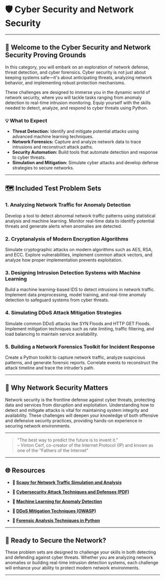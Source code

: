 # 🛡️ Cyber Security and Network Security

---

## 🌟 Welcome to the Cyber Security and Network Security Proving Grounds  
In this category, you will embark on an exploration of network defense, threat detection, and cyber forensics. Cyber security is not just about keeping systems safe—it's about anticipating threats, analyzing network behavior, and implementing robust protection mechanisms. 

These challenges are designed to immerse you in the dynamic world of network security, where you will tackle tasks ranging from anomaly detection to real-time intrusion monitoring. Equip yourself with the skills needed to detect, analyze, and respond to cyber threats using Python.  

### 💡 What to Expect  
- **Threat Detection:** Identify and mitigate potential attacks using advanced machine learning techniques.  
- **Network Forensics:** Capture and analyze network data to trace intrusions and reconstruct attack paths.  
- **Security Automation:** Build tools that automate detection and response to cyber threats.  
- **Simulation and Mitigation:** Simulate cyber attacks and develop defense strategies to secure networks.  

---

## 🗺️ Included Test Problem Sets  

### 1. **Analyzing Network Traffic for Anomaly Detection**  
Develop a tool to detect abnormal network traffic patterns using statistical analysis and machine learning. Monitor real-time data to identify potential threats and generate alerts when anomalies are detected.  

### 2. **Cryptanalysis of Modern Encryption Algorithms**  
Simulate cryptographic attacks on modern algorithms such as AES, RSA, and ECC. Explore vulnerabilities, implement common attack vectors, and analyze how proper implementation prevents exploitation.  

### 3. **Designing Intrusion Detection Systems with Machine Learning**  
Build a machine learning-based IDS to detect intrusions in network traffic. Implement data preprocessing, model training, and real-time anomaly detection to safeguard systems from cyber threats.  

### 4. **Simulating DDoS Attack Mitigation Strategies**  
Simulate common DDoS attacks like SYN Floods and HTTP GET Floods. Implement mitigation techniques such as rate limiting, traffic filtering, and load balancing to maintain service availability.  

### 5. **Building a Network Forensics Toolkit for Incident Response**  
Create a Python toolkit to capture network traffic, analyze suspicious patterns, and generate forensic reports. Correlate events to reconstruct the attack timeline and trace the intruder’s path.  

---

## 🧠 Why Network Security Matters  
Network security is the frontline defense against cyber threats, protecting data and services from disruption and exploitation. Understanding how to detect and mitigate attacks is vital for maintaining system integrity and availability. These challenges will deepen your knowledge of both offensive and defensive security practices, providing hands-on experience in securing network environments.  

---

> "The best way to predict the future is to invent it."  
> – Vinton Cerf, co-creator of the Internet Protocol (IP) and known as one of the "Fathers of the Internet"  

---

## 🌐 Resources  

- **🔗 [Scapy for Network Traffic Simulation and Analysis](https://scapy.readthedocs.io/)**  

- **🔗 [Cybersecurity Attack Techniques and Defenses (PDF)](https://csrc.nist.gov/)**  

- **🔗 [Machine Learning for Anomaly Detection](https://scikit-learn.org/stable/modules/outlier_detection.html)**  

- **🔗 [DDoS Mitigation Techniques (OWASP)](https://owasp.org)**  

- **🔗 [Forensic Analysis Techniques in Python](https://dfir.science/)**  

---

## 🚀 Ready to Secure the Network?  
These problem sets are designed to challenge your skills in both detecting and defending against cyber threats. Whether you are analyzing network anomalies or building real-time intrusion detection systems, each challenge will enhance your ability to protect modern network environments.

---

